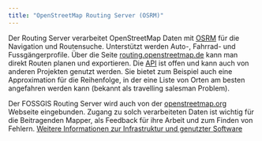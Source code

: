 ```yaml
---
title: "OpenStreetMap Routing Server (OSRM)"
---
```


Der Routing Server verarbeitet OpenStreetMap Daten mit
[OSRM](https://github.com/Project-OSRM/) für die Navigation und Routensuche. Unterstützt werden Auto-, Fahrrad- und Fussgängerprofile. Über die Seite
[routing.openstreetmap.de](https://routing.openstreetmap.de/) kann man
direkt Routen planen und exportieren. Die
[API](https://github.com/Project-OSRM/osrm-backend/blob/master/docs/http.md)
ist offen und kann auch von anderen Projekten genutzt werden. Sie bietet
zum Beispiel auch eine Approximation für die Reihenfolge, in der eine
Liste von Orten am besten angefahren werden kann (bekannt als travelling
salesman Problem).

Der FOSSGIS Routing Server wird auch von der
[openstreetmap.org](https://openstreetmap.org/) Webseite eingebunden.
Zugang zu solch verarbeiteten Daten ist wichtig für die Beitragenden
Mapper, als Feedback für ihre Arbeit und zum Finden von Fehlern.
[Weitere Informationen zur Infrastruktur und genutzter
Software](https://map.project-osrm.org/about.html)
